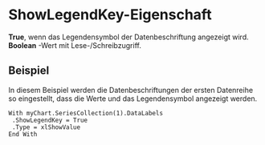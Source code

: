 
# ShowLegendKey-Eigenschaft

 **True**, wenn das Legendensymbol der Datenbeschriftung angezeigt wird. **Boolean** -Wert mit Lese-/Schreibzugriff.


## Beispiel

In diesem Beispiel werden die Datenbeschriftungen der ersten Datenreihe so eingestellt, dass die Werte und das Legendensymbol angezeigt werden.


```
With myChart.SeriesCollection(1).DataLabels 
 .ShowLegendKey = True 
 .Type = xlShowValue 
End With
```

